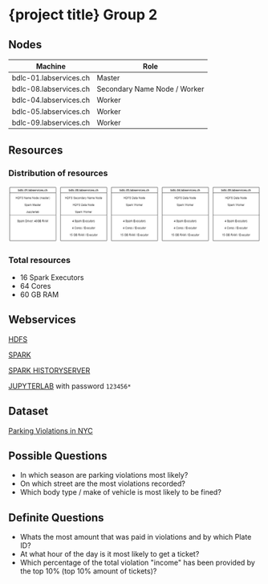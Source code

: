 # {project title} Group 2

## Nodes

| Machine                 | Role    |
| ----------------------- | ------- |
| bdlc-01.labservices.ch  | Master  |
| bdlc-08.labservices.ch  | Secondary Name Node / Worker  |
| bdlc-04.labservices.ch  | Worker  |
| bdlc-05.labservices.ch  | Worker  |
| bdlc-09.labservices.ch  | Worker  |

## Resources

### Distribution of resources

![Resources](diagrams/resources.jpg)

### Total resources

- 16 Spark Executors
- 64 Cores
- 60 GB RAM

## Webservices

[HDFS](http://bdlc-01.labservices.ch:9870/dfshealth.html#tab-overview)

[SPARK](http://bdlc-01.labservices.ch:8080/)

[SPARK HISTORYSERVER](http://bdlc-01.labservices.ch:18080/)

[JUPYTERLAB](http://bdlc-01.labservices.ch:8888/lab) with password `123456*`

## Dataset

[Parking Violations in NYC](https://www.kaggle.com/datasets/new-york-city/nyc-parking-tickets/data)

## Possible Questions

- In which season are parking violations most likely?
- On which street are the most violations recorded?
- Which body type / make of vehicle is most likely to be fined?

## Definite Questions

- Whats the most amount that was paid in violations and by which Plate ID?
- At what hour of the day is it most likely to get a ticket?
- Which percentage of the total violation "income" has been provided by the top 10% (top 10% amount of tickets)?
